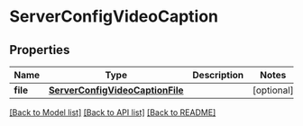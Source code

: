 # ServerConfigVideoCaption

## Properties
Name | Type | Description | Notes
------------ | ------------- | ------------- | -------------
**file** | [**ServerConfigVideoCaptionFile**](ServerConfigVideoCaptionFile.md) |  | [optional] 

[[Back to Model list]](../README.md#documentation-for-models) [[Back to API list]](../README.md#documentation-for-api-endpoints) [[Back to README]](../README.md)



